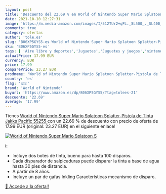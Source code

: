 ```yaml
---
layout: post
title: 'Descuento del 22.69 % en World of Nintendo Super Mario Splatoon S'
date: 2021-10-10 12:27:31
image: 'https://m.media-amazon.com/images/I/512TUr2+qPL._SL500_._SL400_.jpg'
comments: true
category: ofertas
author: 'tole.es'
slug: 'B06XP5GYS5-es World of Nintendo Super Mario Splatoon Splatter-Pistola de...'
sku: 'B06XP5GYS5-es'
tags: [ 'Aire libre y deportes','Juguetes','Juguetes y juegos','nintendo','world of nintendo', ]
actualPrice: 17.99 EUR
currency: EUR
price: 17.99
comparePrice: 23.27 EUR
prodname: 'World of Nintendo Super Mario Splatoon Splatter-Pistola de Tinta  Jakks Pacific 55255 '
country: 'es'
flag: '🇪🇸'
brand: 'World of Nintendo'
buyurl: 'https://www.amazon.es/dp/B06XP5GYS5/?tag=tolees-21'
descuento: '22.69'
average: '17.99'
---
```


Tienes [World of Nintendo Super Mario Splatoon Splatter-Pistola de Tinta  Jakks Pacific 55255 ](https://www.amazon.es/dp/B06XP5GYS5/?tag=tolees-21) con un 22.69 % de descuento con precio de oferta de 17.99 EUR (original: 23.27 EUR) en el siguiente enlace!

[![World of Nintendo Super Mario Splatoon S](https://m.media-amazon.com/images/I/512TUr2+qPL._SL500_._SL400_.jpg)](https://www.amazon.es/dp/B06XP5GYS5/?tag=tolees-21)

ℹ️:

- Incluye dos botes de tinta, bueno para hasta 100 disparos.
- Cada disparador de salpicaduras puede disparar la tinta a base de agua hasta 30 pies de distancia.
- A partir de 8 años.
- Incluye un par de gafas Inkling Características mecanismo de disparo.

[🛒 Accede a la oferta!!](https://www.amazon.es/dp/B06XP5GYS5/?tag=tolees-21)
